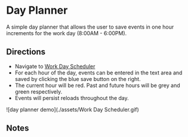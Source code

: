 # Day Planner

A simple day planner that allows the user to save events in one hour increments for the work day (8:00AM - 6:00PM).


## Directions

*  Navigate to [Work Day Scheduler](https://wilmararturo.github.io/day-planner/)
*  For each hour of the day, events can be entered in the text area and saved by clicking the blue save button on the right.
*  The current hour will be red.  Past and future hours will be grey and green respectively.
*  Events will persist reloads throughout the day.


![day planner demo](./assets/Work Day Scheduler.gif)

## Notes 


